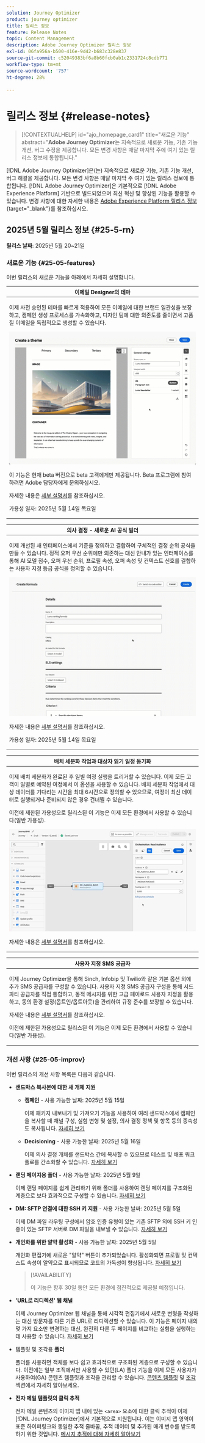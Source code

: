 ```yaml
---
solution: Journey Optimizer
product: journey optimizer
title: 릴리스 정보
feature: Release Notes
topic: Content Management
description: Adobe Journey Optimizer 릴리스 정보
exl-id: 06fa956a-b500-416e-9d42-b683c328e837
source-git-commit: c52049383bf6a8b60fcb0ab1c2331724c8cdb771
workflow-type: tm+mt
source-wordcount: '757'
ht-degree: 28%

---
```


# 릴리스 정보 {#release-notes}

>[!CONTEXTUALHELP]
>id="ajo_homepage_card1"
>title="새로운 기능"
>abstract="**Adobe Journey Optimizer**&#x200B;는 지속적으로 새로운 기능, 기존 기능 개선, 버그 수정을 제공합니다. 모든 변경 사항은 매달 마지막 주에 여기 있는 릴리스 정보에 통합됩니다."

[!DNL Adobe Journey Optimizer]은(는) 지속적으로 새로운 기능, 기존 기능 개선, 버그 해결을 제공합니다. 모든 변경 사항은 매달 마지막 주 여기 있는 릴리스 정보에 통합됩니다. [!DNL Adobe Journey Optimizer]은 기본적으로 [!DNL Adobe Experience Platform] 기반으로 빌드되었으며 최신 혁신 및 향상된 기능을 활용할 수 있습니다. 변경 사항에 대한 자세한 내용은 [Adobe Experience Platform 릴리스 정보](https://experienceleague.adobe.com/docs/experience-platform/release-notes/latest.html?lang=ko){target="_blank"}를 참조하십시오.

## 2025년 5월 릴리스 정보 {#25-5-rn}

**릴리스 날짜**: 2025년 5월 20~21일

### 새로운 기능 {#25-05-features}

이번 릴리스의 새로운 기능을 아래에서 자세히 설명합니다.

<table>
<thead>
<tr>
<th><strong>이메일 Designer의 테마</strong><br/></th>
</tr>
</thead>
<tbody>
<tr>
<td>
<p>이제 사전 승인된 테마를 빠르게 적용하여 모든 이메일에 대한 브랜드 일관성을 보장하고, 캠페인 생성 프로세스를 가속화하고, 디자인 팀에 대한 의존도를 줄이면서 고품질 이메일을 독립적으로 생성할 수 있습니다.</p>
<img src="assets/do-not-localize/themes.gif">
<p>이 기능은 현재 beta 버전으로 beta 고객에게만 제공됩니다. Beta 프로그램에 참여하려면 Adobe 담당자에게 문의하십시오.</p>
<p>자세한 내용은 <a href="../email/apply-email-themes.md">세부 설명서</a>를 참조하십시오.</p>
<p>가용성 일자: 2025년 5월 14일 목요일</p>
</td>
</tr>
</tbody>
</table>

<table>
<thead>
<tr>
<th><strong>의사 결정 - 새로운 AI 공식 빌더</strong><br/></th>
</tr>
</thead>
<tbody>
<tr>
<td>
<p>이제 개선된 새 인터페이스에서 기준을 정의하고 결합하여 구체적인 결정 순위 공식을 만들 수 있습니다. 정적 오퍼 우선 순위에만 의존하는 대신 안내가 있는 인터페이스를 통해 AI 모델 점수, 오퍼 우선 순위, 프로필 속성, 오퍼 속성 및 컨텍스트 신호를 결합하는 사용자 지정 등급 공식을 정의할 수 있습니다.</p>
<img src="assets/do-not-localize/formula-builder.gif">
<p>자세한 내용은 <a href="../experience-decisioning/exd-ranking-formulas.md">세부 설명서</a>를 참조하십시오.</p>
<p>가용성 일자: 2025년 5월 14일 목요일</p>
</td>
</tr>
</tbody>
</table>

<table>
<thead>
<tr>
<th><strong>배치 세분화 작업과 대상자 읽기 일정 동기화</strong><br/></th>
</tr>
</thead>
<tbody>
<tr>
<td>
<p>이제 배치 세분화가 완료된 후 일별 여정 실행을 트리거할 수 있습니다. 이제 모든 고객이 일별로 예약된 여정에서 이 옵션을 사용할 수 있습니다. 배치 세분화 작업에서 대상 데이터를 기다리는 시간을 최대 6시간으로 정의할 수 있으므로, 여정이 최신 데이터로 실행되거나 준비되지 않은 경우 건너뛸 수 있습니다.</p>
<p>이전에 제한된 가용성으로 릴리스된 이 기능은 이제 모든 환경에서 사용할 수 있습니다(일반 가용성).</p>
<img src="assets/do-not-localize/trigger-journeys.gif">
<p>자세한 내용은 <a href="../building-journeys/read-audience.md#schedule">세부 설명서</a>를 참조하십시오.</p>
</td>
</tr>
</tbody>
</table>

<!--table>
<thead>
<tr>
<th><strong>Adobe Experience Manager Content fragment integration</strong><br/></th>
</tr>
</thead>
<tbody>
<tr>
<td>
<p>With the integration of Adobe Experience Manager and Adobe Journey Optimizer, you can now effortlessly use Adobe Experience Manager Content Fragments within your Journey Optimizer content. This seamless connection makes it easier to access and use your AEM content directly in Journey Optimizer.</p>
<p>Previously available for a limited set of organizations (LA), this capability is now GA with the following enhancements:</p>
<ul>
<li>Create offers by directly selecting an AEM Content Fragment.</li>
<li>Define placeholders and map personalization values within the fragment signature using the Editor mode.</li>
</ul>
<img src="assets/do-not-localize/content-fragment.gif">
</td>
</tr>
</tbody>
</table-->

<!--<table>
<thead>
<tr>
<th><strong>Calendar View for Campaign and Journey inventory</strong><br/></th>
</tr>
</thead>
<tbody>
<tr>
<td>
<p>A calendar view is now available in the journeys and campaigns lists. It allows you to visualize all journeys and campaigns activations in the respective lists.</p>
<p>This change is only available for a set of organizations (Limited Availability). To gain access, contact your Adobe representative.</p>
<img src="assets/do-not-localize/calendar.gif">
<p>For more information, refer to these sections: <a href="../building-journeys/journey-ui.md">Browse & filter your journeys</a>, <a href="../campaigns/modify-stop-campaign.md">Access campaigns</a>.</p>
</td>
</tr>
</tbody>
</table>-->

<!--table>
<thead>
<tr>
<th><strong>Adobe Experience Manager Dynamic media integration</strong><br/></th>
</tr>
</thead>
<tbody>
<tr>
<td>
<p>Dynamic media assets are now directly available and accessible in Journey Optimizer. This integration enables you to:</p>
<ul>
<li>Centrally manage assets with real-time updates.</li>
<li>Modify your assets settings such as width and height instantly.</li>
<li>Customize Dynamic Media templates by updating your content and adding personalization fields.</li>
</ul>
<p>Previously released in Limited Availability, this capability is now available to all environments (General Availability).</p>
<img src="assets/do-not-localize/dynamic_media_template_html.gif">
</td>
</tr>
</tbody>
</table-->

<!--<table>
<thead>
<tr>
<th><strong>Conflict & prioritization</strong><br/></th>
</tr>
</thead>
<tbody>
<tr>
<td>
<p>In Journey Optimizer, managing the volume and timing of campaigns and journeys is essential to avoid overwhelming customers with too many interactions. Journey Optimizer now offers several tools for conflict management and prioritization - previously available only to limited-access (LA) organizations - that are now generally available (GA).</p>
<p>Previously released in Limited Availability, this capability is now available to all environments. With this General Availability release, the following enhancements have been introduced:</p>
<ul>
<li>Expanded Support: Conflict management tools now support both Unitary Journeys and Audience Qualification Journeys, in addition to Read audience journeys.</li>
<li>Improved Troubleshooting: Two new step event fields are now available in the Query Service, enabling you to analyze why a profile was rejected from a journey or campaign.</li>
<li>Enhanced Reporting: Reports now indicate which specific rule excluded a profile from a journey or campaign, providing greater transparency and actionable insights.</li></ul>
<img src="assets/do-not-localize/gif-conflict.gif">
<p>For more information, refer to the <a href="../conflict-prioritization/gs-conflict-prioritization.md">detailed documentation</a>.</p>
</td>
</tr>
</tbody>
</table>-->

<!--<table>
<thead>
<tr>
<th><strong>Simulate content variations</strong><br/></th>
</tr>
</thead>
<tbody>
<tr>
<td>
<p>Previously available in beta, content variations simulation is now generally available (GA). It allows you to preview different variations of your content using sample input data uploaded from a CSV or JSON file or added manually. All the attributes used in your content for personalization are automatically detected by the system and can be used for your tests to create multiple variants.</p>
<p>Previously released in Limited Availability, this capability is now available to all environments. With this General Availability release, the feature now includes support for multilingual content and content experiments, enabling you to test variations across different languages and treatments. Additionally, it now supports contextual attributes (in addition to profile attributes), allowing for even more dynamic and situational content testing.</p>
<img src="assets/do-not-localize/variants.gif">
<p>For more information, refer to the <a href="../test-approve/simulate-sample-input.md">detailed documentation</a>.</p>
</td>
</tr>
</tbody>
</table>-->

<!--table>
<thead>
<tr>
<th><strong>Scale your Experimentation winner</strong><br/></th>
</tr>
</thead>
<tbody>
<tr>
<td>
<p>Scale the Winner enables you to automatically or manually roll out the winning variation of an experiment to your full audience. This feature ensures that, once a top performer is identified, you can maximize its reach and effectiveness without constant manual oversight.</p>
</td>
</tr>
</tbody>
</table-->

<table>
<thead>
<tr>
<th><strong>사용자 지정 SMS 공급자</strong><br/></th>
</tr>
</thead>
<tbody>
<tr>
<td>
<p>이제 Journey Optimizer을 통해 Sinch, Infobip 및 Twilio와 같은 기본 옵션 외에 추가 SMS 공급자를 구성할 수 있습니다. 사용자 지정 SMS 공급자 구성을 통해 서드파티 공급자를 직접 통합하고, 동적 메시지를 위한 고급 페이로드 사용자 지정을 활용하고, 동의 환경 설정(옵트인/옵트아웃)을 관리하여 규정 준수를 보장할 수 있습니다.</p>
<p>자세한 내용은 <a href="../sms/sms-configuration-custom.md">세부 설명서</a>를 참조하십시오.</p>
<p>이전에 제한된 가용성으로 릴리스된 이 기능은 이제 모든 환경에서 사용할 수 있습니다(일반 가용성).</p></td>
</td>
</tr>
</tbody>
</table>

<!--
<table>
<thead>
<tr>
<th><strong>Supplemental ID for event-triggered journeys</strong><br/></th>
</tr>
</thead>
<tbody>
<tr>
<td>
<p>You can now trigger journeys using a profile ID along with another identifier, such as an order ID, subscription ID, or prescription ID, allowing the same profile to be in the same journey multiple times at once. This enables scenarios like managing multiple orders or subscriptions in parallel, with each instance following its own path through the journey.</p>
<p>This capability is only available for a set of organizations (Limited Availability). To gain access, contact your Adobe representative.</p>
</td>
</tr>
</tbody>
</table>
-->

### 개선 사항 {#25-05-improv}

이번 릴리스의 개선 사항 목록은 다음과 같습니다.


* **샌드박스 복사본에 대한 새 개체 지원**

   * **캠페인** - 사용 가능한 날짜: 2025년 5월 15일

     이제 패키지 내보내기 및 가져오기 기능을 사용하여 여러 샌드박스에서 캠페인을 복사할 때 채널 구성, 실험 변형 및 설정, 의사 결정 정책 및 항목 등의 종속성도 복사됩니다. [자세히 보기](../configuration/copy-objects-to-sandbox.md)

   * **Decisioning** - 사용 가능한 날짜: 2025년 5월 16일

     이제 의사 결정 개체를 샌드박스 간에 복사할 수 있으므로 테스트 및 배포 워크플로를 간소화할 수 있습니다. [자세히 보기](../configuration/copy-objects-to-sandbox.md#decisioning)

* **랜딩 페이지용 폴더** - 사용 가능한 날짜: 2025년 5월 9일

  이제 랜딩 페이지를 쉽게 관리하기 위해 폴더를 사용하여 랜딩 페이지를 구조화된 계층으로 보다 효과적으로 구성할 수 있습니다. [자세히 보기](../landing-pages/manage-lp.md)

* **DM: SFTP 연결에 대한 SSH 키 지원** - 사용 가능한 날짜: 2025년 5월 5일

  이제 DM 파일 라우팅 구성에서 암호 인증 유형이 있는 기존 SFTP 외에 SSH 키 인증이 있는 SFTP 서버로 DM 파일을 내보낼 수 있습니다. [자세히 보기](../direct-mail/direct-mail-configuration.md)

* **개인화를 위한 알약 활성화** - 사용 가능한 날짜: 2025년 5월 5일

  개인화 편집기에 새로운 &quot;알약&quot; 버튼이 추가되었습니다. 활성화되면 프로필 및 컨텍스트 속성이 알약으로 표시되므로 코드의 가독성이 향상됩니다. [자세히 보기](../personalization/personalization-build-expressions.md#options)

  >[!AVAILABILITY]
  >
  >이 기능은 향후 30일 동안 모든 환경에 점진적으로 제공될 예정입니다.

* **&#39;URL로 리디렉션&#39; 웹 채널**

  이제 Journey Optimizer 웹 채널을 통해 시각적 편집기에서 새로운 변형을 작성하는 대신 방문자를 다른 기존 URL로 리디렉션할 수 있습니다. 이 기능은 페이지 내의 몇 가지 요소만 변경하는 대신, 완전히 다른 두 페이지를 비교하는 실험을 실행하는 데 사용할 수 있습니다. [자세히 보기](../web/create-web.md#web-redirect-to-url)

* 템플릿 및 조각용 **폴더**

  폴더를 사용하면 객체를 보다 쉽고 효과적으로 구조화된 계층으로 구성할 수 있습니다. 이전에는 일부 조직에서만 사용할 수 있던(LA) 폴더 기능을 이제 모든 사용자가 사용하여(GA) 콘텐츠 템플릿과 조각을 관리할 수 있습니다. [콘텐츠 템플릿](../content-management/access-content-templates.md#folders) 및 [조각](../content-management/manage-fragments.md#folders) 섹션에서 자세히 알아보세요.

* **전자 메일 템플릿의 클릭 추적**

  전자 메일 콘텐츠의 이미지 맵 내에 있는 `<area>` 요소에 대한 클릭 추적이 이제 [!DNL Journey Optimizer]에서 기본적으로 지원됩니다. 이는 이미지 맵 영역이 표준 하이퍼링크와 동일한 추적 줄바꿈, 추적 데이터 및 추가된 매개 변수를 받도록 하기 위한 것입니다. [메시지 추적에 대해 자세히 알아보기](../email/message-tracking.md#manage-tracking)

<!--
* **Decisioning - Leverage Adobe Experience Platform datasets** 
  
  Journey Optimizer now allows you to leverage Adobe Experience Platform datasets in the following Decisioning objects: eligibility rules, ranking formulas, and capping rules.

* **Right rail in campaigns list**

  In the campaign list, selecting a campaign now opens a pane displaying its details.

* **Form fields in code-based experience content**

  In content templates, you can now define specific JSON or HTML fields which enable non-technical users to easily edit content in code-based experiences without the need to manipulate code.

* **Decision item attribute support for decisioning rules**
  
  You can now leverage decision item attributes to create decisioning rules.

* **Subdomains - 'Custom delegation' method**  
  In addition to the full delegation and the CNAME method, a new subdomain configuration method is now available: the Custom delegation method, which enables you to fully own controlling and maintaining all aspects of DNS that are required for delivering, rendering, and tracking messages.
  -->

